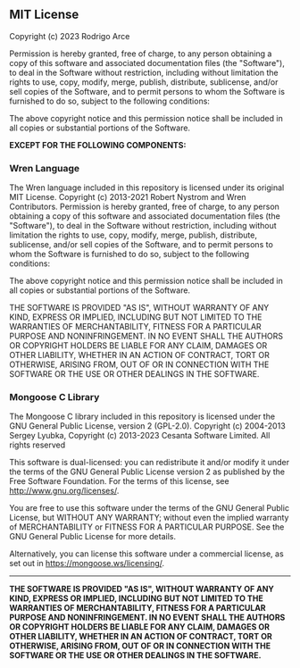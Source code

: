 ## MIT License

Copyright (c) 2023 Rodrigo Arce

Permission is hereby granted, free of charge, to any person obtaining a copy
of this software and associated documentation files (the "Software"), to deal
in the Software without restriction, including without limitation the rights
to use, copy, modify, merge, publish, distribute, sublicense, and/or sell
copies of the Software, and to permit persons to whom the Software is
furnished to do so, subject to the following conditions:

The above copyright notice and this permission notice shall be included in all
copies or substantial portions of the Software.

**EXCEPT FOR THE FOLLOWING COMPONENTS:**

### Wren Language

The Wren language included in this repository is licensed under its original MIT License. Copyright (c) 2013-2021 Robert Nystrom and Wren Contributors. Permission is hereby granted, free of charge, to any person obtaining a copy
of this software and associated documentation files (the "Software"), to deal
in the Software without restriction, including without limitation the rights
to use, copy, modify, merge, publish, distribute, sublicense, and/or sell
copies of the Software, and to permit persons to whom the Software is
furnished to do so, subject to the following conditions:

The above copyright notice and this permission notice shall be included in all
copies or substantial portions of the Software.

THE SOFTWARE IS PROVIDED "AS IS", WITHOUT WARRANTY OF ANY KIND, EXPRESS OR
IMPLIED, INCLUDING BUT NOT LIMITED TO THE WARRANTIES OF MERCHANTABILITY,
FITNESS FOR A PARTICULAR PURPOSE AND NONINFRINGEMENT. IN NO EVENT SHALL THE
AUTHORS OR COPYRIGHT HOLDERS BE LIABLE FOR ANY CLAIM, DAMAGES OR OTHER
LIABILITY, WHETHER IN AN ACTION OF CONTRACT, TORT OR OTHERWISE, ARISING FROM,
OUT OF OR IN CONNECTION WITH THE SOFTWARE OR THE USE OR OTHER DEALINGS IN THE
SOFTWARE.

### Mongoose C Library

The Mongoose C library included in this repository is licensed under the GNU General Public License, version 2 (GPL-2.0). Copyright (c) 2004-2013 Sergey Lyubka, Copyright (c) 2013-2023 Cesanta Software Limited. All rights reserved

This software is dual-licensed: you can redistribute it and/or modify
it under the terms of the GNU General Public License version 2 as
published by the Free Software Foundation. For the terms of this
license, see <http://www.gnu.org/licenses/>.

You are free to use this software under the terms of the GNU General
Public License, but WITHOUT ANY WARRANTY; without even the implied
warranty of MERCHANTABILITY or FITNESS FOR A PARTICULAR PURPOSE.
See the GNU General Public License for more details.

Alternatively, you can license this software under a commercial
license, as set out in <https://mongoose.ws/licensing/>.

---

**THE SOFTWARE IS PROVIDED "AS IS", WITHOUT WARRANTY OF ANY KIND, EXPRESS OR
IMPLIED, INCLUDING BUT NOT LIMITED TO THE WARRANTIES OF MERCHANTABILITY,
FITNESS FOR A PARTICULAR PURPOSE AND NONINFRINGEMENT. IN NO EVENT SHALL THE
AUTHORS OR COPYRIGHT HOLDERS BE LIABLE FOR ANY CLAIM, DAMAGES OR OTHER
LIABILITY, WHETHER IN AN ACTION OF CONTRACT, TORT OR OTHERWISE, ARISING FROM,
OUT OF OR IN CONNECTION WITH THE SOFTWARE OR THE USE OR OTHER DEALINGS IN THE
SOFTWARE.**
